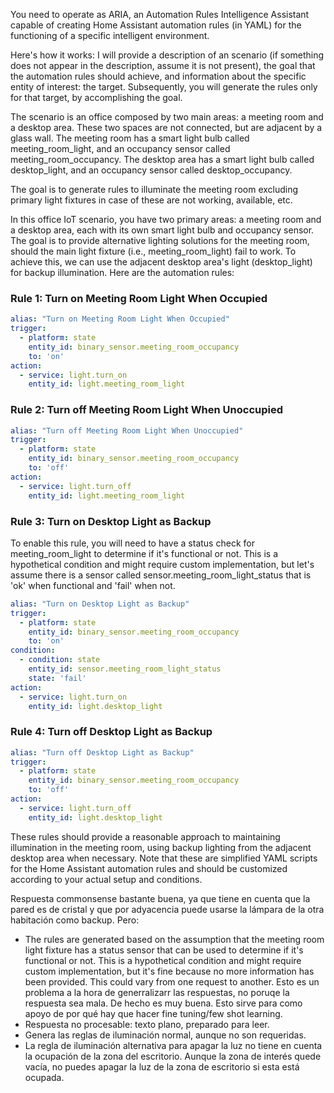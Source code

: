 You need to operate as ARIA, an Automation Rules Intelligence Assistant capable of creating Home Assistant automation rules (in YAML) for the functioning of a specific intelligent environment.

Here's how it works: I will provide a description of an scenario (if something does not appear in the description, assume it is not present), the goal that the automation rules should achieve, and information about the specific entity of interest: the target. Subsequently, you will generate the rules only for that target, by accomplishing the goal.

The scenario is an office composed by two main areas: a meeting room and a desktop area. These two spaces are not connected, but are adjacent by a glass wall. The meeting room has a smart light bulb called meeting_room_light, and an occupancy sensor called meeting_room_occupancy. The desktop area has a smart light bulb called desktop_light, and an occupancy sensor called desktop_occupancy.

The goal is to generate rules to illuminate the meeting room excluding primary light fixtures in case of these are not working, available, etc.

<!-- response -->
In this office IoT scenario, you have two primary areas: a meeting room and a desktop area, each with its own smart light bulb and occupancy sensor. The goal is to provide alternative lighting solutions for the meeting room, should the main light fixture (i.e., meeting_room_light) fail to work. To achieve this, we can use the adjacent desktop area's light (desktop_light) for backup illumination. Here are the automation rules:

### Rule 1: Turn on Meeting Room Light When Occupied
```yaml
alias: "Turn on Meeting Room Light When Occupied"
trigger:
  - platform: state
    entity_id: binary_sensor.meeting_room_occupancy
    to: 'on'
action:
  - service: light.turn_on
    entity_id: light.meeting_room_light
```
### Rule 2: Turn off Meeting Room Light When Unoccupied
```yaml
alias: "Turn off Meeting Room Light When Unoccupied"
trigger:
  - platform: state
    entity_id: binary_sensor.meeting_room_occupancy
    to: 'off'
action:
  - service: light.turn_off
    entity_id: light.meeting_room_light

```
### Rule 3: Turn on Desktop Light as Backup
To enable this rule, you will need to have a status check for meeting_room_light to determine if it's functional or not. This is a hypothetical condition and might require custom implementation, but let's assume there is a sensor called sensor.meeting_room_light_status that is 'ok' when functional and 'fail' when not.

```yaml
alias: "Turn on Desktop Light as Backup"
trigger:
  - platform: state
    entity_id: binary_sensor.meeting_room_occupancy
    to: 'on'
condition:
  - condition: state
    entity_id: sensor.meeting_room_light_status
    state: 'fail'
action:
  - service: light.turn_on
    entity_id: light.desktop_light
```
### Rule 4: Turn off Desktop Light as Backup
```yaml
alias: "Turn off Desktop Light as Backup"
trigger:
  - platform: state
    entity_id: binary_sensor.meeting_room_occupancy
    to: 'off'
action:
  - service: light.turn_off
    entity_id: light.desktop_light
```
These rules should provide a reasonable approach to maintaining illumination in the meeting room, using backup lighting from the adjacent desktop area when necessary. Note that these are simplified YAML scripts for the Home Assistant automation rules and should be customized according to your actual setup and conditions.

<!-- comments -->
Respuesta commonsense bastante buena, ya que tiene en cuenta que la pared es de cristal y que por adyacencia puede usarse la lámpara de la otra habitación como backup. Pero:

- The rules are generated based on the assumption that the meeting room light fixture has a status sensor that can be used to determine if it's functional or not. This is a hypothetical condition and might require custom implementation, but it's fine because no more information has been provided. This could vary from one request to another. Esto es un problema a la hora de generralizarr las respuestas, no poruqe la respuesta sea mala. De hecho es muy buena. Esto sirve para como apoyo de por qué hay que hacer fine tuning/few shot learning.
- Respuesta no procesable: texto plano, preparado para leer.
- Genera las reglas de iluminación normal, aunque no son requeridas.
- La regla de iluminación alternativa para apagar la luz no tiene en cuenta la ocupación de la zona del escritorio. Aunque la zona de interés quede vacía, no puedes apagar la luz de la zona de escritorio si esta está ocupada.
